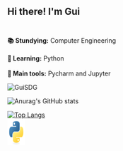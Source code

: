 ## Hi there! I'm Gui<br><br>
 <strong> 📚 Stundying:</strong> Computer Engineering<br><br>
 <strong> 📖 Learning:</strong> Python<br><br>
 <strong> 🔧 Main tools:</strong> Pycharm and Jupyter
 
 
 
 <img src="https://komarev.com/ghpvc/?username=GuiSDG&color=green" alt="GuiSDG" /> 
  

![Anurag's GitHub stats](https://github-readme-stats.vercel.app/api?username=GuiSDG&show_icons=false&theme=merko) 

[![Top Langs](https://github-readme-stats.vercel.app/api/top-langs/?username=GuiSDG&langs_count=2&theme=merko)](https://github.com/GuiSDG/github-readme-stats)<br>
<img align="center" alt="Gui-Python" height="60" width="40" src="https://raw.githubusercontent.com/devicons/devicon/master/icons/python/python-original.svg">



  










